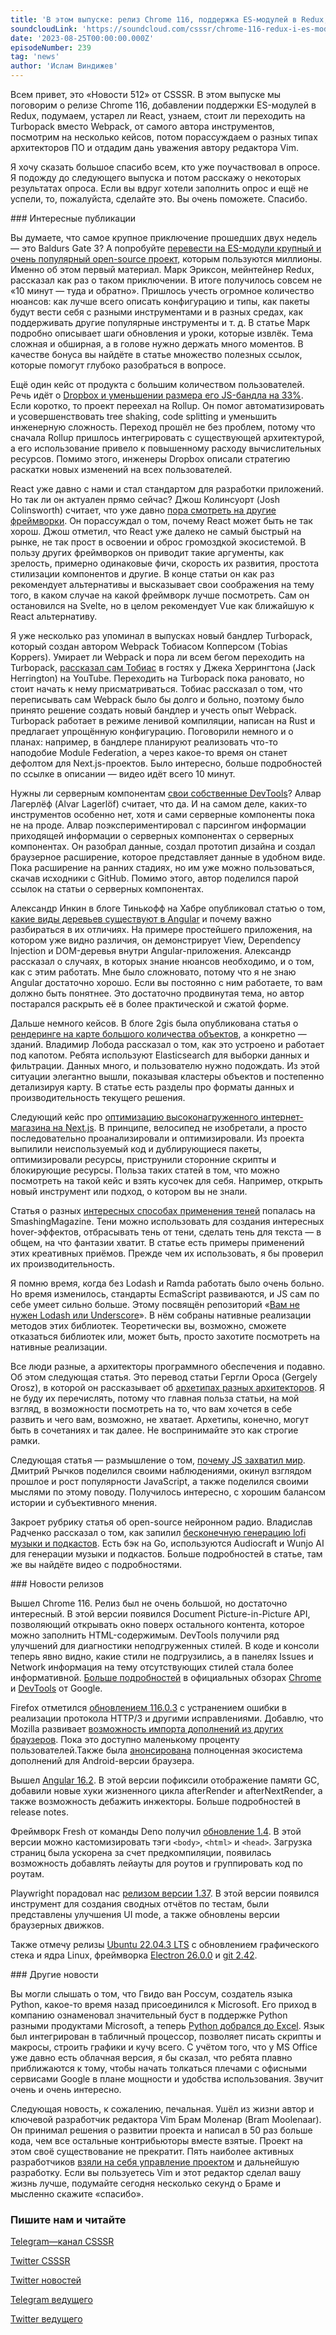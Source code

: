 ```yaml
---
title: 'В этом выпуске: релиз Chrome 116, поддержка ES-модулей в Redux, устарел ли React, стоит ли переходить на Turbopack вместо Webpack, разные архитекторы и будущее проекта Vim.'
soundcloudLink: 'https://soundcloud.com/csssr/chrome-116-redux-i-es-moduli-webpack-vs-turbopack-fresh-14-python-v-excel'
date: '2023-08-25T00:00:00.000Z'
episodeNumber: 239
tag: 'news'
author: 'Ислам Виндижев'
---
```


Всем привет, это «Новости 512» от CSSSR. В этом выпуске мы поговорим о релизе Chrome 116, добавлении поддержки ES-модулей в Redux, подумаем, устарел ли React, узнаем, стоит ли переходить на Turbopack вместо Webpack, от самого автора инструментов, посмотрим на несколько кейсов, потом порассуждаем о разных типах архитекторов ПО и отдадим дань уважения автору редактора Vim.

Я хочу сказать большое спасибо всем, кто уже поучаствовал в опросе. Я подожду до следующего выпуска и потом расскажу о некоторых результатах опроса. Если вы вдруг хотели заполнить опрос и ещё не успели, то, пожалуйста, сделайте это. Вы очень поможете. Спасибо.

<ParagraphWithImage imageName="laptopNews" >
  ### Интересные публикации

Вы думаете, что самое крупное приключение прошедших двух недель — это Baldurs Gate 3? А попробуйте [перевести на ES-модули крупный и очень популярный open-source проект](https://blog.isquaredsoftware.com/2023/08/esm-modernization-lessons/), которым пользуются миллионы. Именно об этом первый материал. Марк Эриксон, мейнтейнер Redux, рассказал как раз о таком приключении. В итоге получилось совсем не «10 минут — туда и обратно». Пришлось учесть огромное количество нюансов: как лучше всего описать конфигурацию и типы, как пакеты будут вести себя с разными инструментами и в разных средах, как поддерживать другие популярные инструменты и т. д. В статье Марк подробно описывает шаги обновления и уроки, которые извлёк. Тема сложная и обширная, а в голове нужно держать много моментов. В качестве бонуса вы найдёте в статье множество полезных ссылок, которые помогут глубоко разобраться в вопросе.
</ParagraphWithImage>

Ещё один кейс от продукта с большим количеством пользователей. Речь идёт о [Dropbox и уменьшении размера его JS-бандла на 33%](https://dropbox.tech/frontend/how-we-reduced-the-size-of-our-javascript-bundles-by-33-percent). Если коротко, то проект переехал на Rollup. Он помог автоматизировать и усовершенствовать tree shaking, code splitting и уменьшить инженерную сложность. Переход прошёл не без проблем, потому что сначала Rollup пришлось интегрировать с существующей архитектурой, а его использование привело к повышенному расходу вычислительных ресурсов. Помимо этого, инженеры Dropbox описали стратегию раскатки новых изменений на всех пользователей.

React уже давно с нами и стал стандартом для разработки приложений. Но так ли он актуален прямо сейчас? Джош Колинсуорт (Josh Colinsworth) считает, что уже давно [пора смотреть на другие фреймворки](https://joshcollinsworth.com/blog/antiquated-react). Он порассуждал о том, почему React может быть не так хорош. Джош отметил, что React уже далеко не самый быстрый на рынке, не так прост в освоении и оброс громоздкой экосистемой. В пользу других фреймворков он приводит такие аргументы, как зрелость, примерно одинаковые фичи, скорость их развития, простота стилизации компонентов и другие. В конце статьи он как раз рекомендует альтернативы и высказывает свои соображения на тему того, в каком случае на какой фреймворк лучше посмотреть. Сам он остановился на Svelte, но в целом рекомендует Vue как ближайшую к React альтернативу.

Я уже несколько раз упоминал в выпусках новый бандлер Turbopack, который создан автором Webpack Тобиасом Копперcом (Tobias Koppers). Умирает ли Webpack и пора ли всем бегом переходить на Turbopack, [рассказал сам Тобиас](https://www.youtube.com/watch?v=Zwd_8Jy7b-c&ab_channel=JackHerrington) в гостях у Джека Херрингтона (Jack Herrington) на YouTube. Переходить на Turbopack пока рановато, но стоит начать к нему присматриваться. Тобиас рассказал о том, что переписывать сам Webpack было бы долго и больно, поэтому было принято решение создать новый бандлер и учесть опыт Webpack. Turbopack работает в режиме ленивой компиляции, написан на Rust и предлагает упрощённую конфигурацию. Поговорили немного и о планах: например, в бандлере планируют реализовать что-то наподобие Module Federation, а через какое-то время он станет дефолтом для Next.js-проектов. Было интересно, больше подробностей по ссылке в описании — видео идёт всего 10 минут.

Нужны ли серверным компонентам [свои собственные DevTools](https://www.alvar.dev/blog/creating-devtools-for-react-server-components)? Алвар Лагерлёф (Alvar Lagerlöf) считает, что да. И на самом деле, каких-то инструментов особенно нет, хотя и сами серверные компоненты пока не на проде. Алвар поэкспериментировал с парсингом информации приходящей информации о серверных компонентах о серверных компонентах. Он разобрал данные, создал прототип дизайна и создал браузерное расширение, которое представляет данные в удобном виде. Пока расширение на ранних стадиях, но им уже можно пользоваться, скачав исходники с GitHub. Помимо этого, автор поделился парой ссылок на статьи о серверных компонентах.

Александр Инкин в блоге Тинькофф на Хабре опубликовал статью о том, [какие виды деревьев существуют в Angular](https://habr.com/ru/companies/tinkoff/articles/756024/) и почему важно разбираться в их отличиях. На примере простейшего приложения, на котором уже видно различия, он демонстрирует View, Dependency Injection и DOM-деревья внутри Angular-приложения. Александр рассказал о случаях, в которых знание нюансов необходимо, и о том, как с этим работать. Мне было сложновато, потому что я не знаю Angular достаточно хорошо. Если вы постоянно с ним работаете, то вам должно быть понятнее. Это достаточно продвинутая тема, но автор постарался раскрыть её в более практической и сжатой форме.

Дальше немного кейсов. В блоге 2gis была опубликована статья о [рендеринге на карте большого количества объектов](https://habr.com/ru/companies/2gis/articles/755620/), а конкретно — зданий. Владимир Лобода рассказал о том, как это устроено и работает под капотом. Ребята используют Elasticsearch для выборки данных и фильтрации. Данных много, и пользователю нужно подождать. Из этой ситуации элегантно вышли, показывая кластеры объектов и постепенно детализируя карту. В статье есть разделы про форматы данных и производительность текущего решения.

Следующий кейс про [оптимизацию высоконагруженного интернет-магазина на Next.js](https://habr.com/ru/articles/754684/). В принципе, велосипед не изобретали, а просто последовательно проанализировали и оптимизировали. Из проекта выпилили неиспользуемый код и дублирующиеся пакеты, оптимизировали ресурсы, приструнили сторонние скрипты и блокирующие ресурсы. Польза таких статей в том, что можно посмотреть на такой кейс и взять кусочек для себя. Например, открыть новый инструмент или подход, о котором вы не знали.

Статья о разных [интересных способах применения теней](https://www.smashingmagazine.com/2023/08/interesting-ways-use-css-shadows/) попалась на SmashingMagazine. Тени можно использовать для создания интересных hover-эффектов, отбрасывать тень от тени, сделать тень для текста — в общем, на что фантазии хватит. В статье есть примеры применений этих креативных приёмов. Прежде чем их использовать, я бы проверил их производительность.

Я помню время, когда без Lodash и Ramda работать было очень больно. Но время изменилось, стандарты EcmaScript развиваются, и JS сам по себе умеет сильно больше. Этому посвящён репозиторий «[Вам не нужен Lodash или Underscore](https://github.com/you-dont-need/You-Dont-Need-Lodash-Underscore#readme)». В нём собраны нативные реализации методов этих библиотек. Теоретически вы, возможно, сможете отказаться библиотек или, может быть, просто захотите посмотреть на нативные реализации.

Все люди разные, а архитекторы программного обеспечения и подавно. Об этом следующая статья. Это перевод статьи Гергли Ороса (Gergely Orosz), в которой он рассказывает об [архетипах разных архитекторов](https://habr.com/ru/companies/wunderfund/articles/755890/). Я не буду их перечислять, потому что главная польза статьи, на мой взгляд, в возможности посмотреть на то, что вам хочется в себе развить и чего вам, возможно, не хватает. Архетипы, конечно, могут быть в сочетаниях и так далее. Не воспринимайте это как строгие рамки.

Следующая статья — размышление о том, [почему JS захватил мир](https://habr.com/ru/articles/756064/). Дмитрий Рычков поделился своими наблюдениями, окинул взглядом прошлое и рост популярности JavaScript, а также поделился своими мыслями по этому поводу. Получилось интересно, с хорошим балансом истории и субъективного мнения.

Закроет рубрику статья об open-source нейронном радио. Владислав Радченко рассказал о том, как запилил [бесконечную генерацию lofi музыки и подкастов](https://habr.com/ru/articles/755788/). Есть бэк на Go, используются Audiocraft и Wunjo AI для генерации музыки и подкастов. Больше подробностей в статье, там же вы найдёте видео с подробностями.

<ParagraphWithImage imageName="manWithLaptop">
  ### Новости релизов

Вышел Chrome 116. Релиз был не очень большой, но достаточно интересный. В этой версии появился Document Picture-in-Picture API, позволяющий открывать окно поверх остального контента, которое можно заполнить HTML-содержимым. DevTools получили ряд улучшений для диагностики неподгруженных стилей. В коде и консоли теперь явно видно, какие стили не подгрузились, а в панелях Issues и Network информация на тему отсутствующих стилей стала более информативной. [Больше подробностей](https://habr.com/ru/articles/755126/) в официальных обзорах [Chrome](https://developer.chrome.com/blog/new-in-chrome-116/) и [DevTools](https://developer.chrome.com/blog/new-in-devtools-116/) от Google.
</ParagraphWithImage>

Firefox отметился [обновлением 116.0.3](https://www.mozilla.org/en-US/firefox/116.0.3/releasenotes/) с устранением ошибки в реализации протокола HTTP/3 и другими исправлениями. Добавлю, что Mozilla развивает [возможность импорта дополнений из других браузеров](https://www.soeren-hentzschel.at/firefox/firefox-kann-erweiterungen-aus-anderen-browsern-importieren/). Пока это доступно маленькому проценту пользователей.Также была [анонсирована](https://blog.mozilla.org/addons/2023/08/10/prepare-your-firefox-desktop-extension-for-the-upcoming-android-release/) полноценная экосистема дополнений для Android-версии браузера.

Вышел [Angular 16.2](https://github.com/angular/angular/releases/tag/16.2.0). В этой версии пофиксили отображение памяти GC, добавили новые хуки жизненного цикла afterRender и afterNextRender, а также возможность дебажить инжекторы. Больше подробностей в release notes.

Фреймворк Fresh от команды Deno получил [обновление 1.4](https://deno.com/blog/fresh-1.4). В этой версии можно кастомизировать тэги `<body>`, `<html>` и `<head>`. Загрузка страниц была ускорена за счет предкомпиляции, появилась возможность добавлять лейауты для роутов и группировать код по роутам.

Playwright порадовал нас [релизом версии 1.37](https://github.com/microsoft/playwright/releases/tag/v1.37.0). В этой версии появился инструмент для создания сводных отчётов по тестам, были представлены улучшения UI mode, а также обновлены версии браузерных движков.

Также отмечу релизы [Ubuntu 22.04.3 LTS](https://lists.ubuntu.com/archives/ubuntu-announce/2023-August/000294.html) c обновлением графического стека и ядра Linux, фреймворка [Electron 26.0.0](https://www.electronjs.org/blog/electron-26-0) и [git 2.42](https://lkml.org/lkml/2023/8/21/925).

<ParagraphWithImage imageName="laptopNews" >
    ### Другие новости

Вы могли слышать о том, что Гвидо ван Россум, создатель языка Python, какое-то время назад присоединился к Microsoft. Его приход в компанию ознаменовал значительный буст в поддержке Python разными продуктами Microsoft, а теперь [Python добрался до Excel](https://techcommunity.microsoft.com/t5/microsoft-365-blog/introducing-python-in-excel-the-best-of-both-worlds-for-data/ba-p/3905482). Язык был интегрирован в табличный процессор, позволяет писать скрипты и макросы, строить графики и кучу всего. С учётом того, что у MS Office уже давно есть облачная версия, я бы сказал, что ребята плавно приближаются к тому, чтобы начать толкаться плечами с офисными сервисами Google в плане мощности и удобства использования. Звучит очень и очень интересно.
</ParagraphWithImage>

Следующая новость, к сожалению, печальная. Ушёл из жизни автор и ключевой разработчик редактора Vim Брам Моленар (Bram Moolenaar). Он принимал решения о развитии проекта и написал в 50 раз больше кода, чем все остальные контрибьюторы вместе взятые. Проект на этом своё существование не прекратит. Пять наиболее активных разработчиков [взяли на себя управление проектом](https://groups.google.com/g/vim_dev/c/dq9Wu5jqVTw?pli=1) и дальнейшую разработку. Если вы пользуетесь Vim и этот редактор сделал вашу жизнь лучше, подумайте сегодня несколько секунд о Браме и мысленно скажите «спасибо».

  ### Пишите нам и читайте
  [Telegram—канал CSSSR](https://t.me/csssr)

  [Twitter CSSSR](https://twitter.com/csssr_dev)

  [Twitter новостей](https://twitter.com/csssr_news)

  [Telegram ведущего](https://t.me/Vindizh)

  [Twitter ведущего](https://twitter.com/Vindizh)
